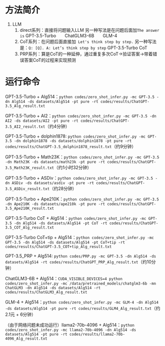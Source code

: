 # 方法简介
1. LLM
    1. direct系列：直接将问题输入LLM
    另一种写法是在问题后面加`The answer is`
    GPT-3.5-Turbo&emsp;&emsp;ChatGLM3-6B&emsp;&emsp;GLM-4
    2. CoT系列：在问题后面直接加` Let's think step by step.`
    另一种写法是：`Q: [Q]. A: Let’s think step by step`
    GPT-3.5-Turbo CoT
    3. PRP系列：算是CoT的一种延伸，通过重复多次CoT→验证答案→带着错误答案CoT的过程来实现预测

# 运行命令

GPT-3.5-Turbo + Alg514：`python codes/zero_shot_infer.py -mc GPT-3.5 -dn Alg514 -ds datasets/Alg514 -pt pure -rt codes/results/ChatGPT-3.5_Alg_result.txt`

GPT-3.5-Turbo + AI2：`python codes/zero_shot_infer.py -mc GPT-3.5 -dn AI2 -ds datasets/AI2 -pt pure -rt codes/results/ChatGPT-3.5_AI2_result.txt`（约4分钟）

GPT-3.5-Turbo + dolphin1878: `python codes/zero_shot_infer.py -mc GPT-3.5 -dn dolphin1878 -ds datasets/dolphin1878 -pt pure -rt codes/results/ChatGPT-3.5_dolphin1878_result.txt`（约9分钟）

GPT-3.5-Turbo + Math23K：`python codes/zero_shot_infer.py -mc GPT-3.5 -dn Math23K -ds datasets/math23k -pt pure -rt codes/results/ChatGPT-3.5_Math23K_result.txt`（约1小时32分钟）

GPT-3.5-Turbo + ASDiv：`python codes/zero_shot_infer.py -mc GPT-3.5 -dn ASDiv -ds datasets/asdiv -pt pure -rt codes/results/ChatGPT-3.5_ASDiv_result.txt`（约28分钟）

GPT-3.5-Turbo + Ape210K：`python codes/zero_shot_infer.py -mc GPT-3.5 -dn Ape210K -ds datasets/ape210k -pt pure -rt codes/results/ChatGPT-3.5_Ape210K_result.txt`

GPT-3.5-Turbo CoT + Alg514：`python codes/zero_shot_infer.py -mc GPT-3.5 -dn Alg514 -ds datasets/Alg514 -pt CoT -rt codes/results/ChatGPT-3.5_COT_Alg_result.txt`

GPT-3.5-Turbo CoT+tip + Alg514：`python codes/zero_shot_infer.py -mc GPT-3.5 -dn Alg514 -ds datasets/Alg514 -pt CoT+tip -rt codes/results/ChatGPT-3.5_COT+tip_Alg_result.txt`

GPT-3.5_PRP + Alg514: `python codes/PRP.py -mc GPT-3.5 -dn Alg514 -ds datasets/Alg514 -rt codes/results/ChatGPT_PRP_Alg_result.txt`（约10分钟）

ChatGLM3-6B + Alg514：`CUDA_VISIBLE_DEVICES=4 python codes/zero_shot_infer.py -mc /data/pretrained_models/chatglm3-6b -mn ChatGLM3 -dn Alg514 -ds datasets/Alg514 -rt codes/results/ChatGLM3_Alg_result.txt`

GLM-4 + Alg514：`python codes/zero_shot_infer.py -mc GLM-4 -dn Alg514 -ds datasets/Alg514 -pt pure -rt codes/results/GLM4_Alg_result.txt`（约2.1元 + 6分钟）

（由于网络问题未成功运行）llama2-70b-4096 + Alg514：`python codes/zero_shot_infer.py -mc llama2-70b-4096 -dn Alg514 -ds datasets/Alg514 -pt pure -rt codes/results/llama2-70b-4096_Alg_result.txt`